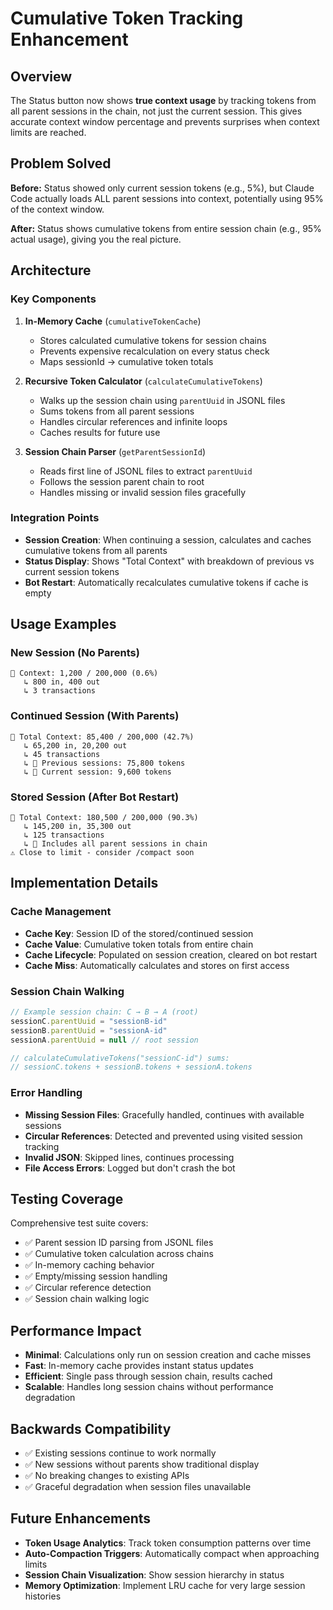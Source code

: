 # Cumulative Token Tracking Enhancement

## Overview

The Status button now shows **true context usage** by tracking tokens from all parent sessions in the chain, not just the current session. This gives accurate context window percentage and prevents surprises when context limits are reached.

## Problem Solved

**Before:** Status showed only current session tokens (e.g., 5%), but Claude Code actually loads ALL parent sessions into context, potentially using 95% of the context window.

**After:** Status shows cumulative tokens from entire session chain (e.g., 95% actual usage), giving you the real picture.

## Architecture

### Key Components

1. **In-Memory Cache** (`cumulativeTokenCache`)
   - Stores calculated cumulative tokens for session chains
   - Prevents expensive recalculation on every status check
   - Maps sessionId → cumulative token totals

2. **Recursive Token Calculator** (`calculateCumulativeTokens`)
   - Walks up the session chain using `parentUuid` in JSONL files
   - Sums tokens from all parent sessions
   - Handles circular references and infinite loops
   - Caches results for future use

3. **Session Chain Parser** (`getParentSessionId`)
   - Reads first line of JSONL files to extract `parentUuid`
   - Follows the session parent chain to root
   - Handles missing or invalid session files gracefully

### Integration Points

- **Session Creation**: When continuing a session, calculates and caches cumulative tokens from all parents
- **Status Display**: Shows "Total Context" with breakdown of previous vs current session tokens
- **Bot Restart**: Automatically recalculates cumulative tokens if cache is empty

## Usage Examples

### New Session (No Parents)
```
🎯 Context: 1,200 / 200,000 (0.6%)
   ↳ 800 in, 400 out
   ↳ 3 transactions
```

### Continued Session (With Parents)
```
🎯 Total Context: 85,400 / 200,000 (42.7%)
   ↳ 65,200 in, 20,200 out
   ↳ 45 transactions
   ↳ 🔄 Previous sessions: 75,800 tokens
   ↳ 📝 Current session: 9,600 tokens
```

### Stored Session (After Bot Restart)
```
🎯 Total Context: 180,500 / 200,000 (90.3%)
   ↳ 145,200 in, 35,300 out
   ↳ 125 transactions
   ↳ 🔗 Includes all parent sessions in chain
⚠️ Close to limit - consider /compact soon
```

## Implementation Details

### Cache Management

- **Cache Key**: Session ID of the stored/continued session
- **Cache Value**: Cumulative token totals from entire chain
- **Cache Lifecycle**: Populated on session creation, cleared on bot restart
- **Cache Miss**: Automatically calculates and stores on first access

### Session Chain Walking

```javascript
// Example session chain: C → B → A (root)
sessionC.parentUuid = "sessionB-id"
sessionB.parentUuid = "sessionA-id"  
sessionA.parentUuid = null // root session

// calculateCumulativeTokens("sessionC-id") sums:
// sessionC.tokens + sessionB.tokens + sessionA.tokens
```

### Error Handling

- **Missing Session Files**: Gracefully handled, continues with available sessions
- **Circular References**: Detected and prevented using visited session tracking
- **Invalid JSON**: Skipped lines, continues processing
- **File Access Errors**: Logged but don't crash the bot

## Testing Coverage

Comprehensive test suite covers:

- ✅ Parent session ID parsing from JSONL files
- ✅ Cumulative token calculation across chains
- ✅ In-memory caching behavior
- ✅ Empty/missing session handling
- ✅ Circular reference detection
- ✅ Session chain walking logic

## Performance Impact

- **Minimal**: Calculations only run on session creation and cache misses
- **Fast**: In-memory cache provides instant status updates
- **Efficient**: Single pass through session chain, results cached
- **Scalable**: Handles long session chains without performance degradation

## Backwards Compatibility

- ✅ Existing sessions continue to work normally
- ✅ New sessions without parents show traditional display
- ✅ No breaking changes to existing APIs
- ✅ Graceful degradation when session files unavailable

## Future Enhancements

- **Token Usage Analytics**: Track token consumption patterns over time
- **Auto-Compaction Triggers**: Automatically compact when approaching limits
- **Session Chain Visualization**: Show session hierarchy in status
- **Memory Optimization**: Implement LRU cache for very large session histories